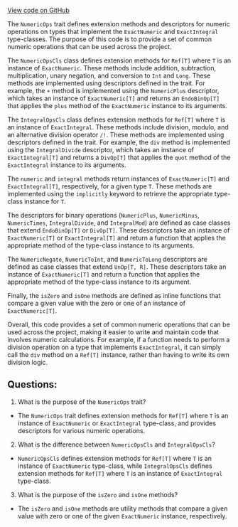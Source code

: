[View code on GitHub](sigmastate-interpreterhttps://github.com/ScorexFoundation/sigmastate-interpreter/graph-ir/src/main/scala/scalan/primitives/NumericOps.scala)

The `NumericOps` trait defines extension methods and descriptors for numeric operations on types that implement the `ExactNumeric` and `ExactIntegral` type-classes. The purpose of this code is to provide a set of common numeric operations that can be used across the project. 

The `NumericOpsCls` class defines extension methods for `Ref[T]` where `T` is an instance of `ExactNumeric`. These methods include addition, subtraction, multiplication, unary negation, and conversion to `Int` and `Long`. These methods are implemented using descriptors defined in the trait. For example, the `+` method is implemented using the `NumericPlus` descriptor, which takes an instance of `ExactNumeric[T]` and returns an `EndoBinOp[T]` that applies the `plus` method of the `ExactNumeric` instance to its arguments. 

The `IntegralOpsCls` class defines extension methods for `Ref[T]` where `T` is an instance of `ExactIntegral`. These methods include division, modulo, and an alternative division operator `/!`. These methods are implemented using descriptors defined in the trait. For example, the `div` method is implemented using the `IntegralDivide` descriptor, which takes an instance of `ExactIntegral[T]` and returns a `DivOp[T]` that applies the `quot` method of the `ExactIntegral` instance to its arguments. 

The `numeric` and `integral` methods return instances of `ExactNumeric[T]` and `ExactIntegral[T]`, respectively, for a given type `T`. These methods are implemented using the `implicitly` keyword to retrieve the appropriate type-class instance for `T`. 

The descriptors for binary operations (`NumericPlus`, `NumericMinus`, `NumericTimes`, `IntegralDivide`, and `IntegralMod`) are defined as case classes that extend `EndoBinOp[T]` or `DivOp[T]`. These descriptors take an instance of `ExactNumeric[T]` or `ExactIntegral[T]` and return a function that applies the appropriate method of the type-class instance to its arguments. 

The `NumericNegate`, `NumericToInt`, and `NumericToLong` descriptors are defined as case classes that extend `UnOp[T, R]`. These descriptors take an instance of `ExactNumeric[T]` and return a function that applies the appropriate method of the type-class instance to its argument. 

Finally, the `isZero` and `isOne` methods are defined as inline functions that compare a given value with the zero or one of an instance of `ExactNumeric[T]`. 

Overall, this code provides a set of common numeric operations that can be used across the project, making it easier to write and maintain code that involves numeric calculations. For example, if a function needs to perform a division operation on a type that implements `ExactIntegral`, it can simply call the `div` method on a `Ref[T]` instance, rather than having to write its own division logic.
## Questions: 
 1. What is the purpose of the `NumericOps` trait?
- The `NumericOps` trait defines extension methods for `Ref[T]` where `T` is an instance of `ExactNumeric` or `ExactIntegral` type-class, and provides descriptors for various numeric operations.

2. What is the difference between `NumericOpsCls` and `IntegralOpsCls`?
- `NumericOpsCls` defines extension methods for `Ref[T]` where `T` is an instance of `ExactNumeric` type-class, while `IntegralOpsCls` defines extension methods for `Ref[T]` where `T` is an instance of `ExactIntegral` type-class.

3. What is the purpose of the `isZero` and `isOne` methods?
- The `isZero` and `isOne` methods are utility methods that compare a given value with zero or one of the given `ExactNumeric` instance, respectively.